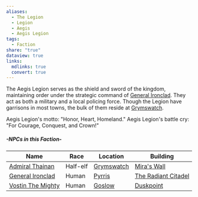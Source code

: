 ```yaml
---
aliases:
  - The Legion
  - Legion
  - Aegis
  - Aegis Legion
tags:
  - Faction
share: "true"
dataview: true
links:
  mdlinks: true
  convert: true
---
```


The Aegis Legion serves as the shield and sword of the kingdom, maintaining order under the strategic command of [General Ironclad](../../Locations-&%20NPCs/Cities%20&%20Towns/Pyrris/NPCs/General-Ironclad.md). They act as both a military and a local policing force. Though the Legion have garrisons in most towns, the bulk of them reside at [Grymswatch](../../Locations-&%20NPCs/Cities%20&%20Towns/Grymswatch/Grymswatch.md).

Aegis Legion's motto: "Honor, Heart, Homeland."
Aegis Legion's battle cry: "For Courage, Conquest, and Crown!"

##### -NPCs in this Faction-
| Name                                                                                    | Race     | Location                                                                 | Building                                                                                         |
| --------------------------------------------------------------------------------------- | -------- | ------------------------------------------------------------------------ | ------------------------------------------------------------------------------------------------ |
| [Admiral Thainan](../../Locations-&%20NPCs/Cities%20&%20Towns/Grymswatch/NPCs/Admiral-Thainan.md) | Half-elf | [Grymswatch](../../Locations-&%20NPCs/Cities%20&%20Towns/Grymswatch/Grymswatch.md) | [Mira's Wall](../../Locations-&%20NPCs/Cities%20&%20Towns/Grymswatch/Locations/Mira's-Wall.md)             |
| [General Ironclad](../../Locations-&%20NPCs/Cities%20&%20Towns/Pyrris/NPCs/General-Ironclad.md)   | Human    | [Pyrris](../../Locations-&%20NPCs/Cities%20&%20Towns/Pyrris/Pyrris.md)             | [The Radiant Citadel](../../Locations-&%20NPCs/Cities%20&%20Towns/Pyrris/Locations/The-Radiant-Citadel.md) |
| [Vostin The Mighty](../../Locations-&%20NPCs/Cities%20&%20Towns/Goslow/NPCs/Vostin-The-Mighty.md) | Human    | [Goslow](../../Locations-&%20NPCs/Cities%20&%20Towns/Goslow/Goslow.md)             | [Duskpoint](../../Locations-&%20NPCs/Cities%20&%20Towns/Goslow/Locations/Duskpoint.md)                     |
